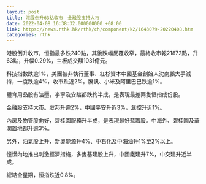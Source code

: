```yaml
---
layout: post
title: 港股倒升63點收市　金融股支持大市
date: 2022-04-08 16:38:32.000000000 +08:00
link: https://news.rthk.hk/rthk/ch/component/k2/1643079-20220408.htm
categories: rthk
---
```


港股倒升收市，恒指最多跌240點，其後跌幅反覆收窄，最終收市報21872點，升63點，升幅0.29%，主板成交額1031億元。

科技指數跌逾1%，美團被非執行董事、紅杉資本中國基金創始人沈南鵬大手減持，一度跌逾4%，收市跌近2%。騰訊、小米及阿里巴巴跌逾1%。

體育用品股有沽壓，李寧及安踏都跌約半成，是表現最差兩隻恒指成份股。

金融股支持大市。友邦升逾2%，中國平安升近3%，滙控升近1%。

內房及物管股向好，碧桂園服務升半成，是表現最好藍籌股。中海外、碧桂園及華潤置地都升逾3%。

另外，油氣股上升，新奧能源升4%、中石化及中海油升1%至2%以上。

憧憬內地推出刺激經濟措施，多隻基建股上升，中國鐵建升7%，中交建升近半成。

總結全星期，恒指跌近0.8%。
